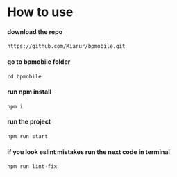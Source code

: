 # How to use

#### download the repo
```https://github.com/Miarur/bpmobile.git```

#### go to bpmobile folder
``` cd bpmobile ```

#### run npm install 
```npm i```

#### run the project 
```npm run start```

#### if you look eslint mistakes run the next code in terminal
```npm run lint-fix```